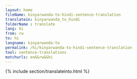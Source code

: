 ```yaml
---
layout: home
fileName: kinyarwanda-to-hindi-sentence-translation
translatein: kinyarwanda_to_hindi
folderName : translate
lang: hi
from: rw
to: hi
langname: kinyarwanda-to
permalink: /hi/kinyarwanda-to-hindi-sentence-translation
tool: sentence-translations
matchurls: en&&rw&&hi
---
```

{% include section/translateinto.html %}
